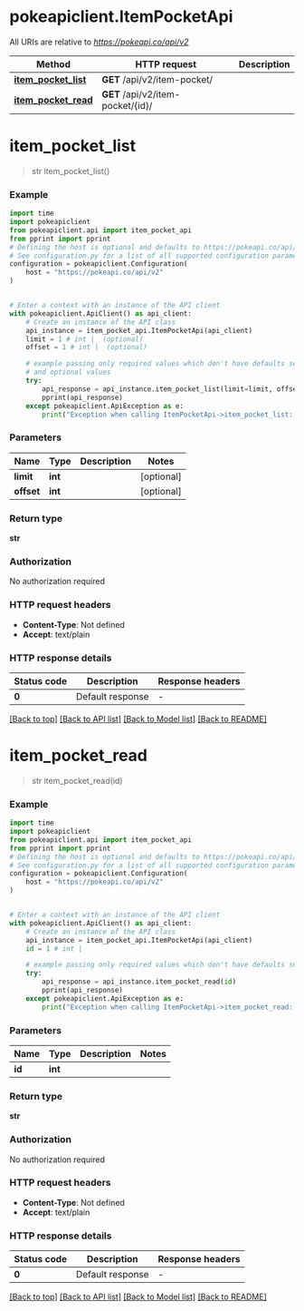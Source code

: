 # pokeapiclient.ItemPocketApi

All URIs are relative to *https://pokeapi.co/api/v2*

Method | HTTP request | Description
------------- | ------------- | -------------
[**item_pocket_list**](ItemPocketApi.md#item_pocket_list) | **GET** /api/v2/item-pocket/ | 
[**item_pocket_read**](ItemPocketApi.md#item_pocket_read) | **GET** /api/v2/item-pocket/{id}/ | 


# **item_pocket_list**
> str item_pocket_list()



### Example


```python
import time
import pokeapiclient
from pokeapiclient.api import item_pocket_api
from pprint import pprint
# Defining the host is optional and defaults to https://pokeapi.co/api/v2
# See configuration.py for a list of all supported configuration parameters.
configuration = pokeapiclient.Configuration(
    host = "https://pokeapi.co/api/v2"
)


# Enter a context with an instance of the API client
with pokeapiclient.ApiClient() as api_client:
    # Create an instance of the API class
    api_instance = item_pocket_api.ItemPocketApi(api_client)
    limit = 1 # int |  (optional)
    offset = 1 # int |  (optional)

    # example passing only required values which don't have defaults set
    # and optional values
    try:
        api_response = api_instance.item_pocket_list(limit=limit, offset=offset)
        pprint(api_response)
    except pokeapiclient.ApiException as e:
        print("Exception when calling ItemPocketApi->item_pocket_list: %s\n" % e)
```


### Parameters

Name | Type | Description  | Notes
------------- | ------------- | ------------- | -------------
 **limit** | **int**|  | [optional]
 **offset** | **int**|  | [optional]

### Return type

**str**

### Authorization

No authorization required

### HTTP request headers

 - **Content-Type**: Not defined
 - **Accept**: text/plain


### HTTP response details

| Status code | Description | Response headers |
|-------------|-------------|------------------|
**0** | Default response |  -  |

[[Back to top]](#) [[Back to API list]](../README.md#documentation-for-api-endpoints) [[Back to Model list]](../README.md#documentation-for-models) [[Back to README]](../README.md)

# **item_pocket_read**
> str item_pocket_read(id)



### Example


```python
import time
import pokeapiclient
from pokeapiclient.api import item_pocket_api
from pprint import pprint
# Defining the host is optional and defaults to https://pokeapi.co/api/v2
# See configuration.py for a list of all supported configuration parameters.
configuration = pokeapiclient.Configuration(
    host = "https://pokeapi.co/api/v2"
)


# Enter a context with an instance of the API client
with pokeapiclient.ApiClient() as api_client:
    # Create an instance of the API class
    api_instance = item_pocket_api.ItemPocketApi(api_client)
    id = 1 # int | 

    # example passing only required values which don't have defaults set
    try:
        api_response = api_instance.item_pocket_read(id)
        pprint(api_response)
    except pokeapiclient.ApiException as e:
        print("Exception when calling ItemPocketApi->item_pocket_read: %s\n" % e)
```


### Parameters

Name | Type | Description  | Notes
------------- | ------------- | ------------- | -------------
 **id** | **int**|  |

### Return type

**str**

### Authorization

No authorization required

### HTTP request headers

 - **Content-Type**: Not defined
 - **Accept**: text/plain


### HTTP response details

| Status code | Description | Response headers |
|-------------|-------------|------------------|
**0** | Default response |  -  |

[[Back to top]](#) [[Back to API list]](../README.md#documentation-for-api-endpoints) [[Back to Model list]](../README.md#documentation-for-models) [[Back to README]](../README.md)

